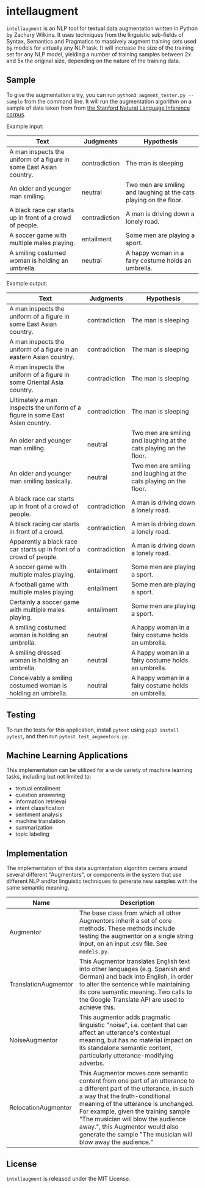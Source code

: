 # intellaugment
`intellaugment` is an NLP tool for textual data augmentation written in Python by Zachary Wilkins. It uses techniques from the linguistic sub-fields of Syntax, Semantics and Pragmatics to massively augment training sets used by models for virtually any NLP task. It will increase the size of the training set for any NLP model, yielding a number of training samples between 2x and 5x the original size, depending on the nature of the training data.


## Sample
To give the augmentation a try, you can run `python3 augment_tester.py --sample` from the command line. It will run the augmentation algorithm on a sample of data taken from from [the Stanford Natural Language Inference corpus](https://nlp.stanford.edu/projects/snli/).

Example input:

| Text | Judgments | Hypothesis |
| ------------- | ------------- | ------------- |
| A man inspects the uniform of a figure in some East Asian country.  | contradiction | The man is sleeping |
| An older and younger man smiling.  | neutral | Two men are smiling and laughing at the cats playing on the floor. |
| A black race car starts up in front of a crowd of people. | contradiction | A man is driving down a lonely road. |
| A soccer game with multiple males playing. | entailment | Some men are playing a sport. |
| A smiling costumed woman is holding an umbrella. | neutral | 	A happy woman in a fairy costume holds an umbrella. |

Example output:

| Text | Judgments | Hypothesis |
| ------------- | ------------- | ------------- |
| A man inspects the uniform of a figure in some East Asian country. | contradiction | The man is sleeping |
| A man inspects the uniform of a figure in an eastern Asian country. | contradiction | The man is sleeping |
| A man inspects the uniform of a figure in some Oriental Asia country. | contradiction | The man is sleeping |
| Ultimately a man inspects the uniform of a figure in some East Asian country. | contradiction | The man is sleeping |
| An older and younger man smiling. | neutral | Two men are smiling and laughing at the cats playing on the floor. |
| An older and younger man smiling basically. | neutral | Two men are smiling and laughing at the cats playing on the floor. |
| A black race car starts up in front of a crowd of people. | contradiction | A man is driving down a lonely road. |
| A black racing car starts in front of a crowd. | contradiction | A man is driving down a lonely road. |
| Apparently a black race car starts up in front of a crowd of people. | contradiction | A man is driving down a lonely road. |
| A soccer game with multiple males playing. | entailment | Some men are playing a sport. |
| A football game with multiple males playing. | entailment | Some men are playing a sport. |
| Certainly a soccer game with multiple males playing. | entailment | Some men are playing a sport. |
| A smiling costumed woman is holding an umbrella. | neutral | A happy woman in a fairy costume holds an umbrella. |
| A smiling dressed woman is holding an umbrella. | neutral | A happy woman in a fairy costume holds an umbrella. |
| Conceivably a smiling costumed woman is holding an umbrella. | neutral | A happy woman in a fairy costume holds an umbrella. |


## Testing
To run the tests for this application, install `pytest` using `pip3 install pytest`, and then run `pytest test_augmentors.py`.


## Machine Learning Applications
This implementation can be utilized for a wide variety of machine learning tasks, including but not limited to:
* textual entailment
* question answering
* information retrieval
* intent classification
* sentiment analysis
* machine translation
* summarization
* topic labeling


## Implementation 

The implementation of this data augmentation algorithm centers around several different "Augmentors", or components in the system that use different NLP and/or linguistic techniques to generate new samples with the same semantic meaning. 

| Name | Description |
| ----- | ------------- | 
| Augmentor | The base class from which all other Augmentors inherit a set of core methods. These methods include testing the augmentor on a single string input, on an input .csv file. See `models.py`. | 
| TranslationAugmentor | This Augmentor translates English text into other languages (e.g. Spanish and German) and back into English, in order to alter the sentence while maintaining its core semantic meaning. Two calls to the Google Translate API are used to achieve this. | 
| NoiseAugmentor | This augmentor adds pragmatic linguistic "noise", i.e. content that can affect an utterance's contextual meaning, but has no material impact on its standalone semantic content, particularly utterance-modifying adverbs. | 
| RelocationAugmentor | This Augmentor moves core semantic content from one part of an utterance to a different part of the utterance, in such a way that the truth-conditional meaning of the utterance is unchanged. For example, given the training sample "The musician will blow the audience away.", this Augmentor would also generate the sample "The musician will blow away the audience." | 



## License
`intellaugment` is released under the MIT License.

